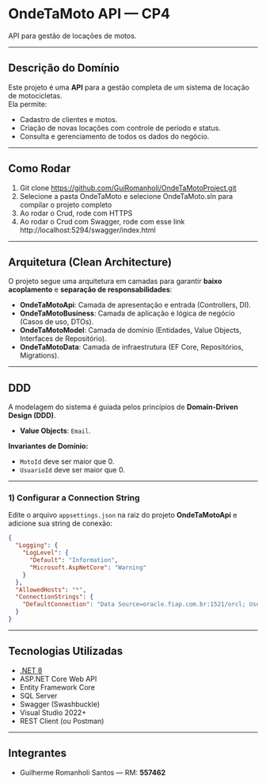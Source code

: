 # OndeTaMoto API — CP4
API para gestão de locações de motos. 

---

## Descrição do Domínio
Este projeto é uma **API** para a gestão completa de um sistema de locação de motocicletas.  
Ela permite:  
- Cadastro de clientes e motos.  
- Criação de novas locações com controle de período e status.  
- Consulta e gerenciamento de todos os dados do negócio.  

---

## Como Rodar 

1. Git clone https://github.com/GuiRomanholi/OndeTaMotoProject.git
2. Selecione a pasta OndeTaMoto e selecione OndeTaMoto.sln para compilar o projeto completo
3. Ao rodar o Crud, rode com HTTPS 
4. Ao rodar o Crud com Swagger, rode com esse link http://localhost:5294/swagger/index.html 

---
##  Arquitetura (Clean Architecture)

O projeto segue uma arquitetura em camadas para garantir **baixo acoplamento** e **separação de responsabilidades**:

- **OndeTaMotoApi**: Camada de apresentação e entrada (Controllers, DI).  
- **OndeTaMotoBusiness**: Camada de aplicação e lógica de negócio (Casos de uso, DTOs).  
- **OndeTaMotoModel**: Camada de domínio (Entidades, Value Objects, Interfaces de Repositório).  
- **OndeTaMotoData**: Camada de infraestrutura (EF Core, Repositórios, Migrations).  

---

## DDD

A modelagem do sistema é guiada pelos princípios de **Domain-Driven Design (DDD)**.
  
- **Value Objects**: `Email`.  

**Invariantes de Domínio:**  
- `MotoId` deve ser maior que 0.   
- `UsuarioId` deve ser maior que 0.  

---

### 1) Configurar a Connection String
Edite o arquivo `appsettings.json` na raiz do projeto **OndeTaMotoApi** e adicione sua string de conexão:

```json
{
  "Logging": {
    "LogLevel": {
      "Default": "Information",
      "Microsoft.AspNetCore": "Warning"
    }
  },
  "AllowedHosts": "*",
  "ConnectionStrings": {
    "DefaultConnection": "Data Source=oracle.fiap.com.br:1521/orcl; User Id=FIAP_ORACLE_USER; Password=FIAP_ORACLE_PASS;"
  }
}

```
---

## Tecnologias Utilizadas

- [.NET 8](https://dotnet.microsoft.com/en-us/)
- ASP.NET Core Web API
- Entity Framework Core
- SQL Server
- Swagger (Swashbuckle)
- Visual Studio 2022+
- REST Client (ou Postman)

---

  ## Integrantes
- Guilherme Romanholi Santos — RM: **557462** 

